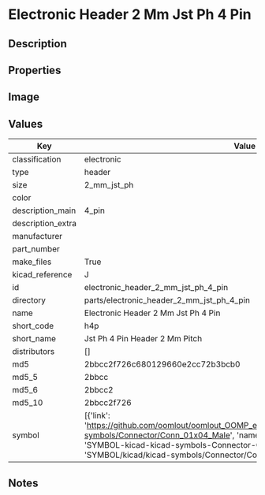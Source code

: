 # Electronic Header 2 Mm Jst Ph 4 Pin

## Description

## Properties


## Image


## Values

| Key | Value |
| --- | --- |
| classification | electronic |
| type | header |
| size | 2_mm_jst_ph |
| color |  |
| description_main | 4_pin |
| description_extra |  |
| manufacturer |  |
| part_number |  |
| make_files | True |
| kicad_reference | J |
| id | electronic_header_2_mm_jst_ph_4_pin |
| directory | parts/electronic_header_2_mm_jst_ph_4_pin |
| name | Electronic Header 2 Mm Jst Ph 4 Pin |
| short_code | h4p |
| short_name | Jst Ph 4 Pin Header 2 Mm Pitch |
| distributors | [] |
| md5 | 2bbcc2f726c680129660e2cc72b3bcb0 |
| md5_5 | 2bbcc |
| md5_6 | 2bbcc2 |
| md5_10 | 2bbcc2f726 |
| symbol | [{'link': 'https://github.com/oomlout/oomlout_OOMP_eda_V2/tree/main/SYMBOL/kicad/kicad-symbols/Connector/Conn_01x04_Male', 'name': 'Connector : Conn_01x04_Male', 'id': 'SYMBOL-kicad-kicad-symbols-Connector-Conn_01x04_Male', 'directory': 'SYMBOL/kicad/kicad-symbols/Connector/Conn_01x04_Male/'}] |

## Notes

